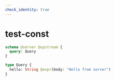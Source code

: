 ```yaml
---
check_identity: true
---
```


# test-const

```graphql @server
schema @server @upstream {
  query: Query
}

type Query {
  hello: String @expr(body: "Hello from server")
}
```
